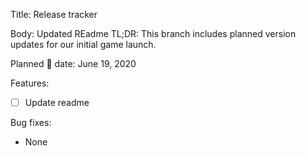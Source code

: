 Title: Release tracker

Body: Updated REadme
TL;DR: This branch includes planned version updates for our initial game launch.

Planned 🚢 date: June 19, 2020

Features:
- [ ] Update readme

Bug fixes:
- None
